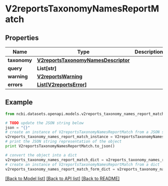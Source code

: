 # V2reportsTaxonomyNamesReportMatch


## Properties

Name | Type | Description | Notes
------------ | ------------- | ------------- | -------------
**taxonomy** | [**V2reportsTaxonomyNamesDescriptor**](V2reportsTaxonomyNamesDescriptor.md) |  | [optional] 
**query** | **List[str]** |  | [optional] 
**warning** | [**V2reportsWarning**](V2reportsWarning.md) |  | [optional] 
**errors** | [**List[V2reportsError]**](V2reportsError.md) |  | [optional] 

## Example

```python
from ncbi.datasets.openapi.models.v2reports_taxonomy_names_report_match import V2reportsTaxonomyNamesReportMatch

# TODO update the JSON string below
json = "{}"
# create an instance of V2reportsTaxonomyNamesReportMatch from a JSON string
v2reports_taxonomy_names_report_match_instance = V2reportsTaxonomyNamesReportMatch.from_json(json)
# print the JSON string representation of the object
print V2reportsTaxonomyNamesReportMatch.to_json()

# convert the object into a dict
v2reports_taxonomy_names_report_match_dict = v2reports_taxonomy_names_report_match_instance.to_dict()
# create an instance of V2reportsTaxonomyNamesReportMatch from a dict
v2reports_taxonomy_names_report_match_form_dict = v2reports_taxonomy_names_report_match.from_dict(v2reports_taxonomy_names_report_match_dict)
```
[[Back to Model list]](../README.md#documentation-for-models) [[Back to API list]](../README.md#documentation-for-api-endpoints) [[Back to README]](../README.md)


